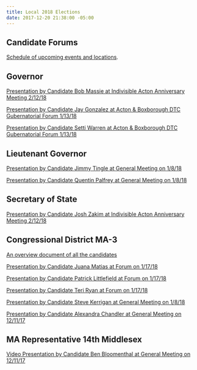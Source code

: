 ```yaml
---
title: Local 2018 Elections
date: 2017-12-20 21:38:00 -05:00
---
```



## Candidate Forums

[Schedule of upcoming events and locations](https://goo.gl/eFdgnJ).

## Governor
[Presentation by Candidate Bob Massie at Indivisible Acton Anniversary Meeting 2/12/18](https://youtu.be/8S159lWDy6U)

[Presentation by Candidate Jay Gonzalez at Acton & Boxborough DTC Gubernatorial Forum 1/13/18](https://youtu.be/W04hUE7sVPg)

[Presentation by Candidate Setti Warren at Acton & Boxborough DTC Gubernatorial Forum 1/13/18](https://youtu.be/ooagkrnlkWE)

## Lieutenant Governor
[Presentation by Candidate Jimmy Tingle at General Meeting on 1/8/18](https://youtu.be/Vbr2Az6UlKI)

[Presentation by Candidate Quentin Palfrey at General Meeting on 1/8/18](https://youtu.be/qbF5VMtXBXo)

## Secretary of State
[Presentation by Candidate Josh Zakim at Indivisible Acton Anniversary Meeting 2/12/18](https://youtu.be/3O0kfqPMnhs)

## Congressional District MA-3

[An overview document of all the candidates](https://docs.google.com/presentation/d/1U4vfvlHfxJlbSxCuq8muFvahNwaD7yzgzgYcRJjV7gA/edit#slide=id.g2a5734a2c3_0_0)

[Presentation by Candidate Juana Matias at Forum on 1/17/18](https://youtu.be/7ALFIyjqDjc)

[Presentation by Candidate Patrick Littlefield at Forum on 1/17/18](https://youtu.be/9zo03Q_szEA)

[Presentation by Candidate Teri Ryan at Forum on 1/17/18](https://youtu.be/gpAiTsesntg)

[Presentation by Candidate Steve Kerrigan at General Meeting on 1/8/18](https://youtu.be/esMAJlmINck)

[Presentation by Candidate Alexandra Chandler at General Meeting on 12/11/17](https://youtu.be/HQba51Ncvjo) 

## MA Representative 14th Middlesex 

[Video Presentation by Candidate Ben Bloomenthal at General Meeting on 12/11/17
](https://youtu.be/rBF8WGN0Jp0)
